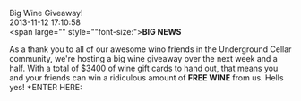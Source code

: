 Big Wine Giveaway!<br/>2013-11-12 17:10:58<br/><span large="" style="\"font-size:">**BIG NEWS**</span>

 As a thank you to all of our awesome wino friends in the Underground Cellar community, we\'re hosting a big wine giveaway over the next week and a half. With a total of $3400 of wine gift cards to hand out, that means you and your friends can win a ridiculous amount of **FREE WINE** from us. Hells yes! *ENTER HERE: